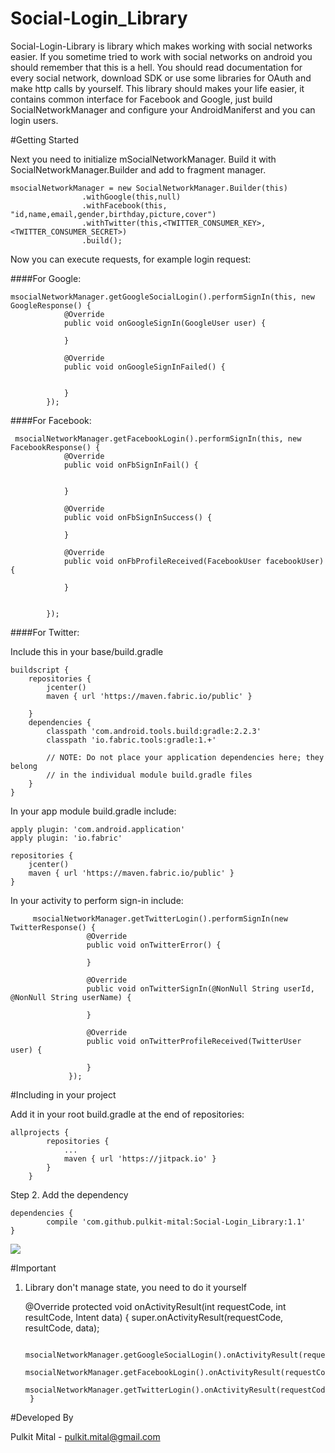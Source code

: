 # Social-Login_Library
Social-Login-Library is library which makes working with social networks easier. If you sometime tried to work with social networks on android you should remember that this is a hell. You should read documentation for every social network, download SDK or use some libraries for OAuth and make http calls by yourself. This library should makes your life easier, it contains common interface for Facebook and Google, just build SocialNetworkManager and configure your AndroidManiferst and you can login users.


#Getting Started


Next you need to initialize mSocialNetworkManager. Build it with SocialNetworkManager.Builder and add to fragment manager.

    msocialNetworkManager = new SocialNetworkManager.Builder(this)
                    .withGoogle(this,null)
                    .withFacebook(this, "id,name,email,gender,birthday,picture,cover")
                    .withTwitter(this,<TWITTER_CONSUMER_KEY>,<TWITTER_CONSUMER_SECRET>)
                    .build();


Now you can execute requests, for example login request:

####For Google:

    msocialNetworkManager.getGoogleSocialLogin().performSignIn(this, new GoogleResponse() {
                @Override
                public void onGoogleSignIn(GoogleUser user) {

                }

                @Override
                public void onGoogleSignInFailed() {


                }
            });


####For Facebook:

     msocialNetworkManager.getFacebookLogin().performSignIn(this, new FacebookResponse() {
                @Override
                public void onFbSignInFail() {


                }

                @Override
                public void onFbSignInSuccess() {

                }

                @Override
                public void onFbProfileReceived(FacebookUser facebookUser) {

                }


            });


####For Twitter:

Include this in your base/build.gradle

    buildscript {
        repositories {
            jcenter()
            maven { url 'https://maven.fabric.io/public' }

        }
        dependencies {
            classpath 'com.android.tools.build:gradle:2.2.3'
            classpath 'io.fabric.tools:gradle:1.+'

            // NOTE: Do not place your application dependencies here; they belong
            // in the individual module build.gradle files
        }
    }

In your app module build.gradle include:

    apply plugin: 'com.android.application'
    apply plugin: 'io.fabric'

    repositories {
        jcenter()
        maven { url 'https://maven.fabric.io/public' }
    }

 In your activity to perform sign-in include:

         msocialNetworkManager.getTwitterLogin().performSignIn(new TwitterResponse() {
                     @Override
                     public void onTwitterError() {

                     }

                     @Override
                     public void onTwitterSignIn(@NonNull String userId, @NonNull String userName) {

                     }

                     @Override
                     public void onTwitterProfileReceived(TwitterUser user) {

                     }
                 });


#Including in your project

Add it in your root build.gradle at the end of repositories:

    allprojects {
    		repositories {
    			...
    			maven { url 'https://jitpack.io' }
    		}
    	}

Step 2. Add the dependency

   	dependencies {
   	        compile 'com.github.pulkit-mital:Social-Login_Library:1.1'
   	}

[![](https://jitpack.io/v/pulkit-mital/Social-Login_Library.svg)](https://jitpack.io/#pulkit-mital/Social-Login_Library)


#Important

1) Library don't manage state, you need to do it yourself


    @Override
        protected void onActivityResult(int requestCode, int resultCode, Intent data) {
            super.onActivityResult(requestCode, resultCode, data);

            msocialNetworkManager.getGoogleSocialLogin().onActivityResult(requestCode,resultCode,data);
            msocialNetworkManager.getFacebookLogin().onActivityResult(requestCode,resultCode,data);
            msocialNetworkManager.getTwitterLogin().onActivityResult(requestCode,resultCode,data);
        }



#Developed By

Pulkit Mital - pulkit.mital@gmail.com






